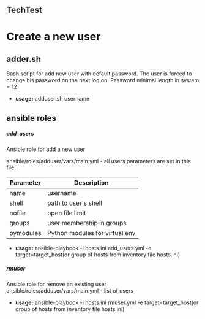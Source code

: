## TechTest

# Create a new user

## adder.sh
Bash script for add new user with default password.
The user is forced to change his password on the next log on.
Password minimal length in system = 12 
- **usage:** adduser.sh username
## ansible roles
##### add_users 
Ansible role for add a new user

ansible/roles/adduser/vars/main.yml - all users parameters are set in this file. 

|Parameter | Description|
|--------|---------|
|name |username |
|shell | path to user's shell |
|nofile |open file limit |
|groups |user membership in groups |
|pymodules | Python modules for virtual env|

- **usage:** ansible-playbook -i hosts.ini add_users.yml -e target=target_host(or group of hosts from inventory file hosts.ini)
##### rmuser
Ansible role for remove an existing user
ansible/roles/adduser/vars/main.yml - list of users
- **usage:** ansible-playbook -i hosts.ini rmuser.yml -e target=target_host(or group of hosts from inventory file hosts.ini)
